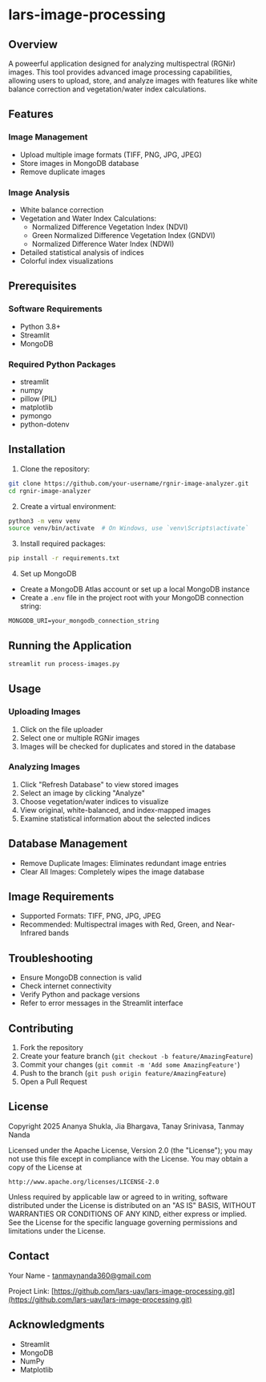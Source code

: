 # lars-image-processing

## Overview

A poweerful application designed for analyzing multispectral (RGNir) images. This tool provides advanced image processing capabilities, allowing users to upload, store, and analyze images with features like white balance correction and vegetation/water index calculations.

## Features

### Image Management

- Upload multiple image formats (TIFF, PNG, JPG, JPEG)
- Store images in MongoDB database
- Remove duplicate images

### Image Analysis

- White balance correction
- Vegetation and Water Index Calculations:
  - Normalized Difference Vegetation Index (NDVI)
  - Green Normalized Difference Vegetation Index (GNDVI)
  - Normalized Difference Water Index (NDWI)
- Detailed statistical analysis of indices
- Colorful index visualizations

## Prerequisites

### Software Requirements

- Python 3.8+
- Streamlit
- MongoDB

### Required Python Packages

- streamlit
- numpy
- pillow (PIL)
- matplotlib
- pymongo
- python-dotenv

## Installation

1. Clone the repository:

```bash
git clone https://github.com/your-username/rgnir-image-analyzer.git
cd rgnir-image-analyzer
```

2. Create a virtual environment:

```bash
python3 -m venv venv
source venv/bin/activate  # On Windows, use `venv\Scripts\activate`
```

3. Install required packages:

```bash
pip install -r requirements.txt
```

4. Set up MongoDB

- Create a MongoDB Atlas account or set up a local MongoDB instance
- Create a `.env` file in the project root with your MongoDB connection string:

```
MONGODB_URI=your_mongodb_connection_string
```

## Running the Application

```bash
streamlit run process-images.py
```

## Usage

### Uploading Images

1. Click on the file uploader
2. Select one or multiple RGNir images
3. Images will be checked for duplicates and stored in the database

### Analyzing Images

1. Click "Refresh Database" to view stored images
2. Select an image by clicking "Analyze"
3. Choose vegetation/water indices to visualize
4. View original, white-balanced, and index-mapped images
5. Examine statistical information about the selected indices

## Database Management

- Remove Duplicate Images: Eliminates redundant image entries
- Clear All Images: Completely wipes the image database

## Image Requirements

- Supported Formats: TIFF, PNG, JPG, JPEG
- Recommended: Multispectral images with Red, Green, and Near-Infrared bands

## Troubleshooting

- Ensure MongoDB connection is valid
- Check internet connectivity
- Verify Python and package versions
- Refer to error messages in the Streamlit interface

## Contributing

1. Fork the repository
2. Create your feature branch (`git checkout -b feature/AmazingFeature`)
3. Commit your changes (`git commit -m 'Add some AmazingFeature'`)
4. Push to the branch (`git push origin feature/AmazingFeature`)
5. Open a Pull Request

## License

Copyright 2025 Ananya Shukla, Jia Bhargava, Tanay Srinivasa, Tanmay Nanda

Licensed under the Apache License, Version 2.0 (the "License");
you may not use this file except in compliance with the License.
You may obtain a copy of the License at

    http://www.apache.org/licenses/LICENSE-2.0

Unless required by applicable law or agreed to in writing, software
distributed under the License is distributed on an "AS IS" BASIS,
WITHOUT WARRANTIES OR CONDITIONS OF ANY KIND, either express or implied.
See the License for the specific language governing permissions and
limitations under the License.

## Contact

Your Name - tanmaynanda360@gmail.com

Project Link: [https://github.com/lars-uav/lars-image-processing.git](https://github.com/lars-uav/lars-image-processing.git)

## Acknowledgments

- Streamlit
- MongoDB
- NumPy
- Matplotlib
